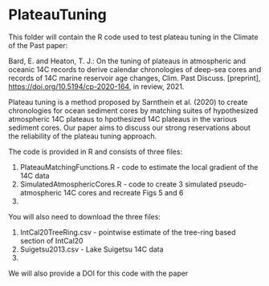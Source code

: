 # PlateauTuning

This folder will contain the R code used to test plateau tuning in the Climate of the Past paper:

Bard, E. and Heaton, T. J.: On the tuning of plateaus in atmospheric and oceanic 14C records to derive calendar chronologies of deep-sea cores and records of 14C marine reservoir age changes, Clim. Past Discuss. [preprint], https://doi.org/10.5194/cp-2020-164, in review, 2021.

Plateau tuning is a method proposed by Sarnthein et al. (2020) to create chronologies for ocean sediment cores by matching suites of hypothesized atmospheric 14C plateaus to hpothesized 14C plateaus in the various sediment cores. Our paper aims to discuss our strong reservations about the reliability of the plateau tuning approach.

The code is provided in R and consists of three files:

1) PlateauMatchingFunctions.R - code to estimate the local gradient of the 14C data  
2) SimulatedAtmosphericCores.R - code to create 3 simulated pseudo-atmospheric 14C cores and recreate Figs 5 and 6  
3) 

You will also need to download the three files:

1) IntCal20TreeRing.csv - pointwise estimate of the tree-ring based section of IntCal20 
2) Suigetsu2013.csv - Lake Suigetsu 14C data 
3) 


We will also provide a DOI for this code with the paper
